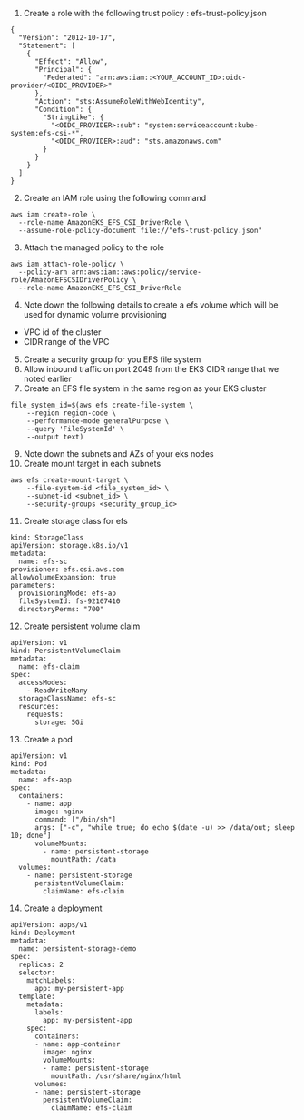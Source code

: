 1. Create a role with the following trust policy : efs-trust-policy.json

```
{
  "Version": "2012-10-17",
  "Statement": [
    {
      "Effect": "Allow",
      "Principal": {
        "Federated": "arn:aws:iam::<YOUR_ACCOUNT_ID>:oidc-provider/<OIDC_PROVIDER>"
      },
      "Action": "sts:AssumeRoleWithWebIdentity",
      "Condition": {
        "StringLike": {
          "<OIDC_PROVIDER>:sub": "system:serviceaccount:kube-system:efs-csi-*",
          "<OIDC_PROVIDER>:aud": "sts.amazonaws.com"
        }
      }
    }
  ]
}

```

2. Create an IAM role using the following command

```
aws iam create-role \
  --role-name AmazonEKS_EFS_CSI_DriverRole \
  --assume-role-policy-document file://"efs-trust-policy.json"
```

3. Attach the managed policy to the role

```
aws iam attach-role-policy \
  --policy-arn arn:aws:iam::aws:policy/service-role/AmazonEFSCSIDriverPolicy \
  --role-name AmazonEKS_EFS_CSI_DriverRole

```

4. Note down the following details to create a efs volume which will be used for dynamic volume provisioning
 - VPC id of the cluster
 - CIDR range of the VPC

5. Create a security group for you EFS file system
6.  Allow inbound traffic on port 2049 from the EKS CIDR range that we noted earlier
7.  Create an EFS file system in the same region as your EKS cluster

```
file_system_id=$(aws efs create-file-system \
    --region region-code \
    --performance-mode generalPurpose \
    --query 'FileSystemId' \
    --output text)

```

9.  Note down the subnets and AZs of your eks nodes
10.  Create mount target in each subnets

```
aws efs create-mount-target \
    --file-system-id <file_system_id> \
    --subnet-id <subnet_id> \
    --security-groups <security_group_id>

```

11. Create storage class for efs

```
kind: StorageClass
apiVersion: storage.k8s.io/v1
metadata:
  name: efs-sc
provisioner: efs.csi.aws.com
allowVolumeExpansion: true
parameters:
  provisioningMode: efs-ap
  fileSystemId: fs-92107410
  directoryPerms: "700"

```

12.  Create persistent volume claim

```
apiVersion: v1
kind: PersistentVolumeClaim
metadata:
  name: efs-claim
spec:
  accessModes:
    - ReadWriteMany
  storageClassName: efs-sc
  resources:
    requests:
      storage: 5Gi
```

13. Create a pod

```
apiVersion: v1
kind: Pod
metadata:
  name: efs-app
spec:
  containers:
    - name: app
      image: nginx
      command: ["/bin/sh"]
      args: ["-c", "while true; do echo $(date -u) >> /data/out; sleep 10; done"]
      volumeMounts:
        - name: persistent-storage
          mountPath: /data
  volumes:
    - name: persistent-storage
      persistentVolumeClaim:
        claimName: efs-claim

```

14. Create a deployment

```
apiVersion: apps/v1
kind: Deployment
metadata:
  name: persistent-storage-demo
spec:
  replicas: 2
  selector:
    matchLabels:
      app: my-persistent-app
  template:
    metadata:
      labels:
        app: my-persistent-app
    spec:
      containers:
      - name: app-container
        image: nginx
        volumeMounts:
        - name: persistent-storage
          mountPath: /usr/share/nginx/html
      volumes:
      - name: persistent-storage
        persistentVolumeClaim:
          claimName: efs-claim

```

